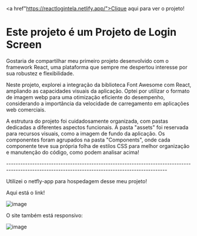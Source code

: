 <a href"https://reactlogintela.netlify.app/">Clique aqui para ver o projeto!</a>

<H1>Este projeto é um Projeto de Login Screen</H1>
<p>Gostaria de compartilhar meu primeiro projeto desenvolvido com o framework React, uma plataforma que sempre me despertou interesse por sua robustez e flexibilidade.

Neste projeto, explorei a integração da biblioteca Font Awesome com React, ampliando as capacidades visuais da aplicação. Optei por utilizar o formato de imagem webp para uma otimização eficiente do desempenho, considerando a importância da velocidade de carregamento em aplicações web comerciais.</p>

<p>A estrutura do projeto foi cuidadosamente organizada, com pastas dedicadas a diferentes aspectos funcionais. A pasta "assets" foi reservada para recursos visuais, como a imagem de fundo da aplicação. Os componentes foram agrupados na pasta "Components", onde cada componente teve sua própria folha de estilos CSS para melhor organização e manutenção do código, como podem analisar acima!</p>
--------------------------------------------------------------------------------------------------------------------------------------------------

<p>Utilizei o netfly-app para hospedagem desse meu projeto!</p>
<a href"https://reactlogintela.netlify.app/">Aqui está o link!</a>


![image](https://github.com/DevGustavoGantois/TelaDeLoginEmReact/assets/123424700/70e02ea4-2f30-4113-8a82-0522a3238126)

<p>O site também está responsivo:</p>


![image](https://github.com/DevGustavoGantois/TelaDeLoginEmReact/assets/123424700/122fbca2-54ac-4be8-aa52-a79e4d5dd819)

